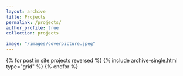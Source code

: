 ```yaml
---
layout: archive
title: Projects
permalink: /projects/
author_profile: true
collection: projects

image: "/images/coverpicture.jpeg"
---
```


{% for post in site.projects reversed %}
  {% include archive-single.html type="grid"  %}
{% endfor %}
